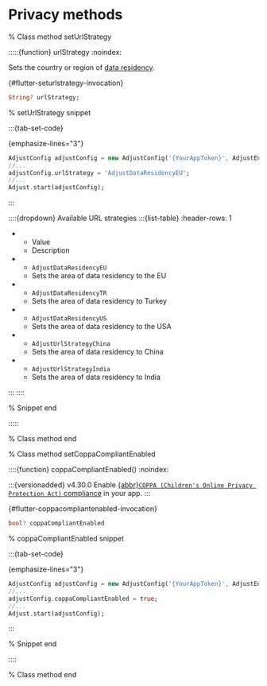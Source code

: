 # Privacy methods

% Class method setUrlStrategy

:::::{function} urlStrategy
:noindex:

Sets the country or region of [data residency](https://help.adjust.com/en/article/data-residency).

{#flutter-seturlstrategy-invocation}

```dart
String? urlStrategy;
```

% setUrlStrategy snippet

:::{tab-set-code}

{emphasize-lines="3"}

```dart
AdjustConfig adjustConfig = new AdjustConfig('{YourAppToken}', AdjustEnvironment.Sandbox);
//...
adjustConfig.urlStrategy = 'AdjustDataResidencyEU';
//...
Adjust.start(adjustConfig);
```

:::

::::{dropdown} Available URL strategies
:::{list-table}
:header-rows: 1

-  -  Value
   -  Description
-  -  `AdjustDataResidencyEU`
   -  Sets the area of data residency to the EU
-  -  `AdjustDataResidencyTR`
   -  Sets the area of data residency to Turkey
-  -  `AdjustDataResidencyUS`
   -  Sets the area of data residency to the USA
-  -  `AdjustUrlStrategyChina`
   -  Sets the area of data residency to China
-  -  `AdjustUrlStrategyIndia`
   -  Sets the area of data residency to India

:::
::::

% Snippet end

:::::

% Class method end

% Class method setCoppaCompliantEnabled

::::{function} coppaCompliantEnabled()
:noindex:

:::{versionadded} v4.30.0
Enable [{abbr}`COPPA (Children's Online Privacy Protection Act)` compliance](https://help.adjust.com/en/article/apps-for-children) in your app.
:::

{#flutter-coppacompliantenabled-invocation}

```dart
bool? coppaCompliantEnabled
```

% coppaCompliantEnabled snippet

:::{tab-set-code}

{emphasize-lines="3"}

```dart
AdjustConfig adjustConfig = new AdjustConfig('{YourAppToken}', AdjustEnvironment.Sandbox);
//...
adjustConfig.coppaCompliantEnabled = true;
//...
Adjust.start(adjustConfig);
```

:::

% Snippet end

::::

% Class method end
